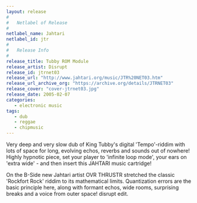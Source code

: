 ```yaml
---
layout: release
#
#   Netlabel of Release
#
netlabel_name: Jahtari
netlabel_id: jtr
#
#   Release Info
#
release_title: Tubby ROM Module
release_artist: Disrupt
release_id: jtrnet03
release_url: "http://www.jahtari.org/music/JTR%20NET03.htm"
release_url_archive_org: "https://archive.org/details/JTRNET03"
release_cover: "cover-jtrnet03.jpg"
release_date: 2005-02-07
categories:
   - electronic music
tags:
   - dub
   - reggae
   - chipmusic
---
```

Very deep and very slow dub of King Tubby's digital 'Tempo'-riddim with lots of space for long, evolving echos, reverbs and sounds out of nowhere! Highly hypnotic piece, set your player to 'infinite loop mode', your ears on 'extra wide' - and then insert this JAHTARI music cartridge!

On the B-Side new Jahtari artist OVR THRUSTR stretched the classic 'Rockfort Rock' riddim to its mathematical limits. Quantization errors are the basic principle here, along with formant echos, wide rooms, surprising breaks and a voice from outer space! disrupt edit.